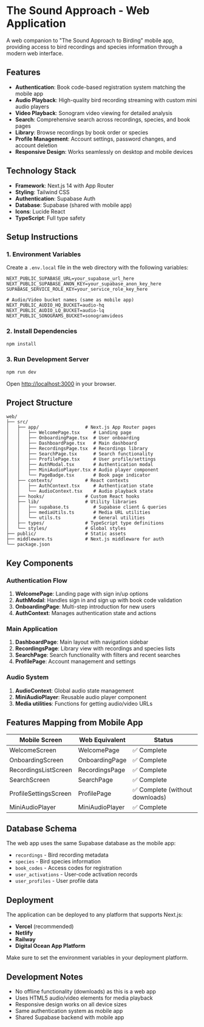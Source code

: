 # The Sound Approach - Web Application

A web companion to "The Sound Approach to Birding" mobile app, providing access to bird recordings and species information through a modern web interface.

## Features

- **Authentication**: Book code-based registration system matching the mobile app
- **Audio Playback**: High-quality bird recording streaming with custom mini audio players
- **Video Playback**: Sonogram video viewing for detailed analysis
- **Search**: Comprehensive search across recordings, species, and book pages
- **Library**: Browse recordings by book order or species
- **Profile Management**: Account settings, password changes, and account deletion
- **Responsive Design**: Works seamlessly on desktop and mobile devices

## Technology Stack

- **Framework**: Next.js 14 with App Router
- **Styling**: Tailwind CSS
- **Authentication**: Supabase Auth
- **Database**: Supabase (shared with mobile app)
- **Icons**: Lucide React
- **TypeScript**: Full type safety

## Setup Instructions

### 1. Environment Variables

Create a `.env.local` file in the web directory with the following variables:

```env
NEXT_PUBLIC_SUPABASE_URL=your_supabase_url_here
NEXT_PUBLIC_SUPABASE_ANON_KEY=your_supabase_anon_key_here
SUPABASE_SERVICE_ROLE_KEY=your_service_role_key_here

# Audio/Video bucket names (same as mobile app)
NEXT_PUBLIC_AUDIO_HQ_BUCKET=audio-hq
NEXT_PUBLIC_AUDIO_LQ_BUCKET=audio-lq
NEXT_PUBLIC_SONOGRAMS_BUCKET=sonogramvideos
```

### 2. Install Dependencies

```bash
npm install
```

### 3. Run Development Server

```bash
npm run dev
```

Open [http://localhost:3000](http://localhost:3000) in your browser.

## Project Structure

```
web/
├── src/
│   ├── app/                 # Next.js App Router pages
│   │   ├── WelcomePage.tsx     # Landing page
│   │   ├── OnboardingPage.tsx  # User onboarding
│   │   ├── DashboardPage.tsx   # Main dashboard
│   │   ├── RecordingsPage.tsx  # Recordings library
│   │   ├── SearchPage.tsx      # Search functionality
│   │   ├── ProfilePage.tsx     # User profile/settings
│   │   ├── AuthModal.tsx       # Authentication modal
│   │   ├── MiniAudioPlayer.tsx # Audio player component
│   │   └── PageBadge.tsx       # Book page indicator
│   ├── contexts/            # React contexts
│   │   ├── AuthContext.tsx     # Authentication state
│   │   └── AudioContext.tsx    # Audio playback state
│   ├── hooks/               # Custom React hooks
│   ├── lib/                 # Utility libraries
│   │   ├── supabase.ts         # Supabase client & queries
│   │   ├── mediaUtils.ts       # Media URL utilities
│   │   └── utils.ts            # General utilities
│   ├── types/               # TypeScript type definitions
│   └── styles/              # Global styles
├── public/                  # Static assets
├── middleware.ts            # Next.js middleware for auth
└── package.json
```

## Key Components

### Authentication Flow

1. **WelcomePage**: Landing page with sign in/up options
2. **AuthModal**: Handles sign in and sign up with book code validation
3. **OnboardingPage**: Multi-step introduction for new users
4. **AuthContext**: Manages authentication state and actions

### Main Application

1. **DashboardPage**: Main layout with navigation sidebar
2. **RecordingsPage**: Library view with recordings and species lists
3. **SearchPage**: Search functionality with filters and recent searches
4. **ProfilePage**: Account management and settings

### Audio System

1. **AudioContext**: Global audio state management
2. **MiniAudioPlayer**: Reusable audio player component
3. **Media utilities**: Functions for getting audio/video URLs

## Features Mapping from Mobile App

| Mobile Screen         | Web Equivalent  | Status                          |
| --------------------- | --------------- | ------------------------------- |
| WelcomeScreen         | WelcomePage     | ✅ Complete                     |
| OnboardingScreen      | OnboardingPage  | ✅ Complete                     |
| RecordingsListScreen  | RecordingsPage  | ✅ Complete                     |
| SearchScreen          | SearchPage      | ✅ Complete                     |
| ProfileSettingsScreen | ProfilePage     | ✅ Complete (without downloads) |
| MiniAudioPlayer       | MiniAudioPlayer | ✅ Complete                     |

## Database Schema

The web app uses the same Supabase database as the mobile app:

- `recordings` - Bird recording metadata
- `species` - Bird species information
- `book_codes` - Access codes for registration
- `user_activations` - User-code activation records
- `user_profiles` - User profile data

## Deployment

The application can be deployed to any platform that supports Next.js:

- **Vercel** (recommended)
- **Netlify**
- **Railway**
- **Digital Ocean App Platform**

Make sure to set the environment variables in your deployment platform.

## Development Notes

- No offline functionality (downloads) as this is a web app
- Uses HTML5 audio/video elements for media playback
- Responsive design works on all device sizes
- Same authentication system as mobile app
- Shared Supabase backend with mobile app
